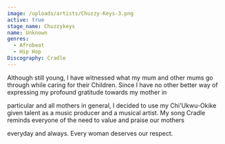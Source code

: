 ```yaml
---
image: /uploads/artists/Chuzzy-Keys-3.png
active: true
stage_name: Chuzzykeys
name: Unknown
genres:
  - Afrobeat
  - Hip Hop
Discography: Cradle
---
```

Although still young, I have witnessed what my mum and other mums go through while caring for their Children. Since I have no other better way of expressing my profound gratitude towards my mother in

particular and all mothers in general, I decided to use my Chi'Ukwu-Okike given talent as a music producer and a musical artist. My song Cradle reminds everyone of the need to value and praise our mothers

everyday and always. Every woman deserves our respect.